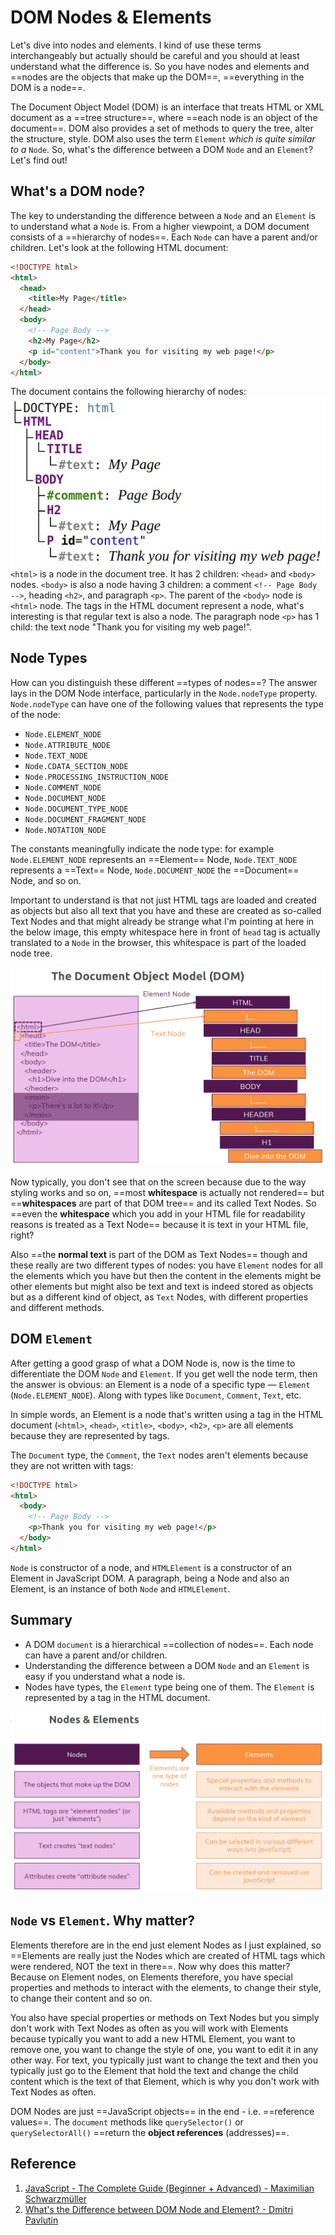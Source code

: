 # DOM Nodes & Elements

Let's dive into nodes and elements. I kind of use these terms interchangeably but actually should be careful and you should at least understand what the difference is. So you have nodes and elements and ==nodes are the objects that make up the DOM==, ==everything in the DOM is a node==.

The Document Object Model (DOM) is an interface that treats HTML or XML document as a ==tree structure==, where ==each node is an object of the document==. DOM also provides a set of methods to query the tree, alter the structure, style. DOM also uses the term `Element` _which is quite similar to a_ `Node`. So, what's the difference between a DOM `Node` and an `Element`? Let's find out!

## What's a DOM node?

The key to understanding the difference between a `Node` and an `Element` is to understand what a `Node` is. From a higher viewpoint, a DOM document consists of a ==hierarchy of nodes==. Each `Node` can have a parent and/or children. Let's look at the following HTML document:

```html
<!DOCTYPE html>
<html>
  <head>
    <title>My Page</title>
  </head>
  <body>
    <!-- Page Body -->
    <h2>My Page</h2>
    <p id="content">Thank you for visiting my web page!</p>
  </body>
</html>
```

The document contains the following hierarchy of nodes:
![alt text](../../../src/img/node-vs-element2.jpg)
`<html>` is a node in the document tree. It has 2 children: `<head>` and `<body>` nodes.
`<body>` is also a node having 3 children: a comment `<!-- Page Body -->`, heading `<h2>`, and paragraph `<p>`. The parent of the `<body>` node is `<html>` node.
The tags in the HTML document represent a node, what's interesting is that regular text is also a node. The paragraph node `<p>` has 1 child: the text node "Thank you for visiting my web page!".

## Node Types

How can you distinguish these different ==types of nodes==? The answer lays in the DOM Node interface, particularly in the `Node.nodeType` property. `Node.nodeType` can have one of the following values that represents the type of the node:

- `Node.ELEMENT_NODE`
- `Node.ATTRIBUTE_NODE`
- `Node.TEXT_NODE`
- `Node.CDATA_SECTION_NODE`
- `Node.PROCESSING_INSTRUCTION_NODE`
- `Node.COMMENT_NODE`
- `Node.DOCUMENT_NODE`
- `Node.DOCUMENT_TYPE_NODE`
- `Node.DOCUMENT_FRAGMENT_NODE`
- `Node.NOTATION_NODE`

The constants meaningfully indicate the node type: for example `Node.ELEMENT_NODE` represents an ==Element== Node, `Node.TEXT_NODE` represents a ==Text== Node, `Node.DOCUMENT_NODE` the ==Document== Node, and so on.

Important to understand is that not just HTML tags are loaded and created as objects but also all text that you have and these are created as so-called Text Nodes and that might already be strange what I'm pointing at here in the below image, this empty whitespace here in front of `head` tag is actually translated to a `Node` in the browser, this whitespace is part of the loaded node tree.

![textNode](../../img/textNode.jpg)

Now typically, you don't see that on the screen because due to the way styling works and so on, ==most **whitespace** is actually not rendered== but ==**whitespaces** are part of that DOM tree== and its called Text Nodes. So ==even the **whitespace** which you add in your HTML file for readability reasons is treated as a Text Node== because it is text in your HTML file, right?

Also ==the **normal text** is part of the DOM as Text Nodes== though and these really are two different types of nodes: you have `Element` nodes for all the elements which you have but then the content in the elements might be other elements but might also be text and text is indeed stored as objects but as a different kind of object, as `Text` Nodes, with different properties and different methods.

## DOM `Element`

After getting a good grasp of what a DOM Node is, now is the time to differentiate the DOM `Node` and `Element`.
If you get well the node term, then the answer is obvious: an Element is a node of a specific type — `Element` (`Node.ELEMENT_NODE`). Along with types like `Document`, `Comment`, `Text`, etc.

In simple words, an Element is a node that's written using a tag in the HTML document (`<html>`, `<head>`, `<title>`, `<body>`, `<h2>`, `<p>` are all elements because they are represented by tags.

The `Document` type, the `Comment`, the `Text` nodes aren't elements because they are not written with tags:

```html
<!DOCTYPE html>
<html>
  <body>
    <!-- Page Body -->
    <p>Thank you for visiting my web page!</p>
  </body>
</html>
```

`Node` is constructor of a node, and `HTMLElement` is a constructor of an Element in JavaScript DOM. A paragraph, being a Node and also an Element, is an instance of both `Node` and `HTMLElement`.

## Summary

- A DOM `document` is a hierarchical ==collection of nodes==. Each node can have a parent and/or children.
- Understanding the difference between a DOM `Node` and an `Element` is easy if you understand what a node is.
- Nodes have types, the `Element` type being one of them. The `Element` is represented by a tag in the HTML document.

![node-vs-element4](../../img/node-vs-element4.jpg)

## `Node` vs `Element`. Why matter?

Elements therefore are in the end just element Nodes as I just explained, so ==Elements are really just the Nodes which are created of HTML tags which were rendered, NOT the text in there==. Now why does this matter? Because on Element nodes, on Elements therefore, you have special properties and methods to interact with the elements, to change their style, to change their content and so on.

You also have special properties or methods on Text Nodes but you simply don't work with Text Nodes as often as you will work with Elements because typically you want to add a new HTML Element, you want to remove one, you want to change the style of one, you want to edit it in any other way. For text, you typically just want to change the text and then you typically just go to the Element that hold the text and change the child content which is the text of that Element, which is why you don't work with Text Nodes as often.

DOM Nodes are just ==JavaScript objects== in the end - i.e. ==reference values==. The `document` methods like `querySelector()` or `querySelectorAll()` ==return the **object references** (addresses)==.

## Reference

1. [JavaScript - The Complete Guide (Beginner + Advanced) - Maximilian Schwarzmüller](https://www.udemy.com/course/javascript-the-complete-guide-2020-beginner-advanced/?utm_source=adwords&utm_medium=udemyads&utm_campaign=JavaScript_v.PROF_la.EN_cc.ROWMTA-B_ti.6368&utm_content=deal4584&utm_term=_._ag_130756014153_._ad_558386196906_._kw__._de_c_._dm__._pl__._ti_dsa-774930039569_._li_1011789_._pd__._&matchtype=&gclid=Cj0KCQjw0umSBhDrARIsAH7FCoeU9W1FhcfHq4JH6InuqwKQdlnXPY4wnIG6-ZrfGPJ6hyB9zTE0NW8aAvGkEALw_wcB)
2. [What's the Difference between DOM Node and Element? - Dmitri Pavlutin](https://dmitripavlutin.com/dom-node-element/)
